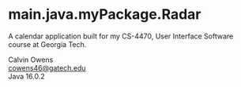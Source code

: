# main.java.myPackage.Radar
A calendar application built for my CS-4470, User Interface Software course at Georgia Tech.

Calvin Owens  
cowens46@gatech.edu  
Java 16.0.2